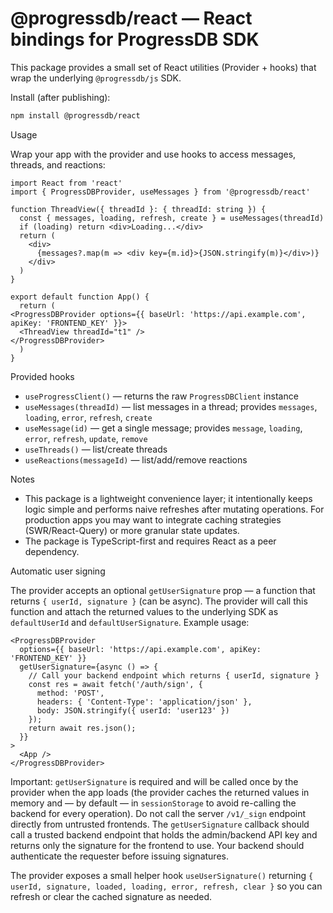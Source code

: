# @progressdb/react — React bindings for ProgressDB SDK

This package provides a small set of React utilities (Provider + hooks) that wrap the underlying `@progressdb/js` SDK.

Install (after publishing):
```bash
npm install @progressdb/react
```

Usage

Wrap your app with the provider and use hooks to access messages, threads, and reactions:

```tsx
import React from 'react'
import { ProgressDBProvider, useMessages } from '@progressdb/react'

function ThreadView({ threadId }: { threadId: string }) {
  const { messages, loading, refresh, create } = useMessages(threadId)
  if (loading) return <div>Loading...</div>
  return (
    <div>
      {messages?.map(m => <div key={m.id}>{JSON.stringify(m)}</div>)}
    </div>
  )
}

export default function App() {
  return (
<ProgressDBProvider options={{ baseUrl: 'https://api.example.com', apiKey: 'FRONTEND_KEY' }}>
  <ThreadView threadId="t1" />
</ProgressDBProvider>
  )
}
```

Provided hooks

- `useProgressClient()` — returns the raw `ProgressDBClient` instance
- `useMessages(threadId)` — list messages in a thread; provides `messages`, `loading`, `error`, `refresh`, `create`
- `useMessage(id)` — get a single message; provides `message`, `loading`, `error`, `refresh`, `update`, `remove`
- `useThreads()` — list/create threads
- `useReactions(messageId)` — list/add/remove reactions

Notes

- This package is a lightweight convenience layer; it intentionally keeps logic simple and performs naive refreshes after mutating operations. For production apps you may want to integrate caching strategies (SWR/React-Query) or more granular state updates.
- The package is TypeScript-first and requires React as a peer dependency.

Automatic user signing

The provider accepts an optional `getUserSignature` prop — a function that returns `{ userId, signature }` (can be async). The provider will call this function and attach the returned values to the underlying SDK as `defaultUserId` and `defaultUserSignature`. Example usage:

```tsx
<ProgressDBProvider
  options={{ baseUrl: 'https://api.example.com', apiKey: 'FRONTEND_KEY' }}
  getUserSignature={async () => {
    // Call your backend endpoint which returns { userId, signature }
    const res = await fetch('/auth/sign', {
      method: 'POST',
      headers: { 'Content-Type': 'application/json' },
      body: JSON.stringify({ userId: 'user123' })
    });
    return await res.json();
  }}
>
  <App />
</ProgressDBProvider>
```

Important: `getUserSignature` is required and will be called once by the provider when the app loads (the provider caches the returned values in memory and — by default — in `sessionStorage` to avoid re-calling the backend for every operation). Do not call the server `/v1/_sign` endpoint directly from untrusted frontends. The `getUserSignature` callback should call a trusted backend endpoint that holds the admin/backend API key and returns only the signature for the frontend to use. Your backend should authenticate the requester before issuing signatures.

The provider exposes a small helper hook `useUserSignature()` returning `{ userId, signature, loaded, loading, error, refresh, clear }` so you can refresh or clear the cached signature as needed.
